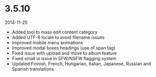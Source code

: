 # 3.5.10

2014-11-25

- Added tool to mass edit content category
- Added UTF-8 locale to avoid filename issues
- Improved mobile menu animations
- Improved modal boxes headings (use of span tag)
- Fixed issue with upload and move to album feature
- Fixed small ui issue in SFW/NSFW flagging system
- Updated Finnish, French, Hungarian, Italian, Japanese, Russian and Spanish translations

